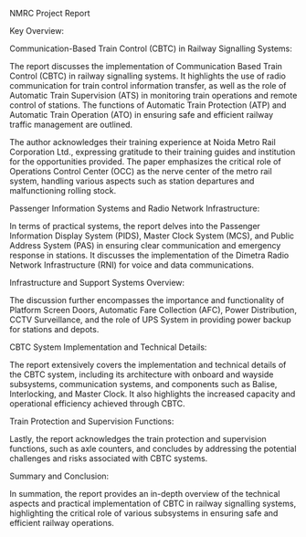 NMRC Project Report

Key Overview:

Communication-Based Train Control (CBTC) in Railway Signalling Systems:

The report discusses the implementation of Communication Based Train Control (CBTC) in railway signalling systems. It highlights the use of radio communication for train control information transfer, as well as the role of Automatic Train Supervision (ATS) in monitoring train operations and remote control of stations. The functions of Automatic Train Protection (ATP) and Automatic Train Operation (ATO) in ensuring safe and efficient railway traffic management are outlined.

The author acknowledges their training experience at Noida Metro Rail Corporation Ltd., expressing gratitude to their training guides and institution for the opportunities provided. The paper emphasizes the critical role of Operations Control Center (OCC) as the nerve center of the metro rail system, handling various aspects such as station departures and malfunctioning rolling stock.

Passenger Information Systems and Radio Network Infrastructure:

In terms of practical systems, the report delves into the Passenger Information Display System (PIDS), Master Clock System (MCS), and Public Address System (PAS) in ensuring clear communication and emergency response in stations. It discusses the implementation of the Dimetra Radio Network Infrastructure (RNI) for voice and data communications. 

Infrastructure and Support Systems Overview:

The discussion further encompasses the importance and functionality of Platform Screen Doors, Automatic Fare Collection (AFC), Power Distribution, CCTV Surveillance, and the role of UPS System in providing power backup for stations and depots. 

CBTC System Implementation and Technical Details:

The report extensively covers the implementation and technical details of the CBTC system, including its architecture with onboard and wayside subsystems, communication systems, and components such as Balise, Interlocking, and Master Clock. It also highlights the increased capacity and operational efficiency achieved through CBTC. 

Train Protection and Supervision Functions:

Lastly, the report acknowledges the train protection and supervision functions, such as axle counters, and concludes by addressing the potential challenges and risks associated with CBTC systems. 

Summary and Conclusion:

In summation, the report provides an in-depth overview of the technical aspects and practical implementation of CBTC in railway signalling systems, highlighting the critical role of various subsystems in ensuring safe and efficient railway operations.
